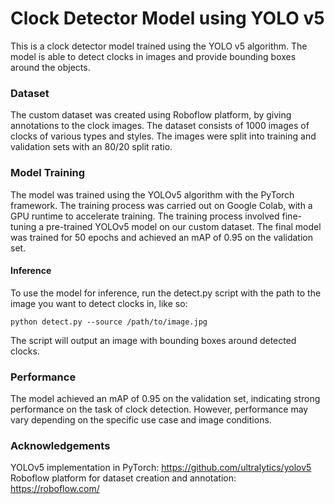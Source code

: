 
# Clock Detector Model using YOLO v5
This is a clock detector model trained using the YOLO v5 algorithm. The model is able to detect clocks in images and provide bounding boxes around the objects.

### Dataset
The custom dataset was created using Roboflow platform, by giving annotations to the clock images. The dataset consists of 1000 images of clocks of various types and styles. The images were split into training and validation sets with an 80/20 split ratio.

### Model Training
The model was trained using the YOLOv5 algorithm with the PyTorch framework. The training process was carried out on Google Colab, with a GPU runtime to accelerate training. The training process involved fine-tuning a pre-trained YOLOv5 model on our custom dataset. The final model was trained for 50 epochs and achieved an mAP of 0.95 on the validation set.

#### Inference
To use the model for inference, run the detect.py script with the path to the image you want to detect clocks in, like so:

```
python detect.py --source /path/to/image.jpg
``` 
The script will output an image with bounding boxes around detected clocks.

### Performance
The model achieved an mAP of 0.95 on the validation set, indicating strong performance on the task of clock detection. However, performance may vary depending on the specific use case and image conditions.

### Acknowledgements
YOLOv5 implementation in PyTorch: https://github.com/ultralytics/yolov5
Roboflow platform for dataset creation and annotation: https://roboflow.com/